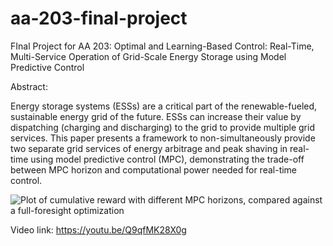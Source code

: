 # aa-203-final-project
FInal Project for AA 203: Optimal and Learning-Based Control: Real-Time, Multi-Service Operation of Grid-Scale Energy Storage using Model Predictive Control

Abstract:

Energy storage systems (ESSs) are a critical part of the renewable-fueled, sustainable energy grid of the future. ESSs can increase their value by dispatching (charging and discharging) to the grid to provide multiple grid services. This paper presents a framework to non-simultaneously provide two separate grid services of energy arbitrage and peak shaving in real-time using model predictive control (MPC), demonstrating the trade-off between MPC horizon and computational power needed for real-time control.

![Plot of cumulative reward with different MPC horizons, compared against a full-foresight optimization](https://raw.githubusercontent.com/kmoy14-stanford/aa-203-final-project/main/plotting/net_prof_wk1.png)

Video link: https://youtu.be/Q9qfMK28X0g
